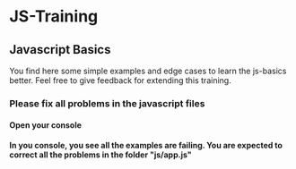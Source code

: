 # JS-Training
## Javascript Basics

You find here some simple examples and edge cases to learn the js-basics better.
Feel free to give feedback for extending this training.

### Please fix all problems in the javascript files
#### Open your console
#### In you console, you see all the examples are failing. You are expected to correct all the problems in the folder "js/app.js"
    
